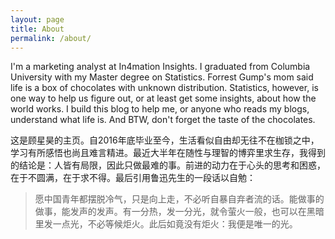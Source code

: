 ```yaml
---
layout: page
title: About
permalink: /about/
---
```


I'm a marketing analyst at In4mation Insights. I graduated from Columbia University with my Master degree on Statistics. Forrest Gump's mom said life is a box of chocolates with unknown distribution. Statistics, however, is one way to help us figure out, or at least get some insights, about how the world works. I build this blog to help me, or anyone who reads my blogs, understand what life is. And BTW, don't forget the taste of the chocolates.


这是顾星昊的主页。自2016年底毕业至今，生活看似自由却无往不在枷锁之中，学习有所感悟也尚且难言精进。最近大半年在随性与理智的博弈里求生存，我得到的结论是：人皆有局限，因此只做最难的事。前进的动力在于心头的思考和困惑，在于不圆满，在于求不得。最后引用鲁迅先生的一段话以自勉：

> 愿中国青年都摆脱冷气，只是向上走，不必听自暴自弃者流的话。能做事的做事，能发声的发声。有一分热，发一分光，就令萤火一般，也可以在黑暗里发一点光，不必等候炬火。此后如竟没有炬火：我便是唯一的光。

